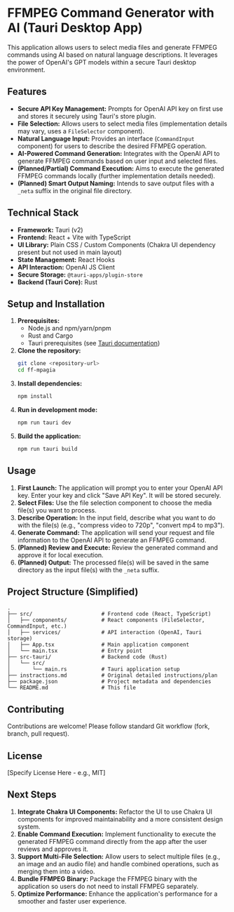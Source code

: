 # FFMPEG Command Generator with AI (Tauri Desktop App)

This application allows users to select media files and generate FFMPEG commands using AI based on natural language descriptions. It leverages the power of OpenAI's GPT models within a secure Tauri desktop environment.

## Features

*   **Secure API Key Management:** Prompts for OpenAI API key on first use and stores it securely using Tauri's store plugin.
*   **File Selection:** Allows users to select media files (implementation details may vary, uses a `FileSelector` component).
*   **Natural Language Input:** Provides an interface (`CommandInput` component) for users to describe the desired FFMPEG operation.
*   **AI-Powered Command Generation:** Integrates with the OpenAI API to generate FFMPEG commands based on user input and selected files.
*   **(Planned/Partial) Command Execution:** Aims to execute the generated FFMPEG commands locally (further implementation details needed).
*   **(Planned) Smart Output Naming:** Intends to save output files with a `_neta` suffix in the original file directory.

## Technical Stack

*   **Framework:** Tauri (v2)
*   **Frontend:** React + Vite with TypeScript
*   **UI Library:** Plain CSS / Custom Components (Chakra UI dependency present but not used in main layout)
*   **State Management:** React Hooks
*   **API Interaction:** OpenAI JS Client
*   **Secure Storage:** `@tauri-apps/plugin-store`
*   **Backend (Tauri Core):** Rust

## Setup and Installation

1.  **Prerequisites:**
    *   Node.js and npm/yarn/pnpm
    *   Rust and Cargo
    *   Tauri prerequisites (see [Tauri documentation](https://tauri.app/v1/guides/getting-started/prerequisites/))
2.  **Clone the repository:**
    ```bash
    git clone <repository-url>
    cd ff-mpagia
    ```
3.  **Install dependencies:**
    ```bash
    npm install
    ```
4.  **Run in development mode:**
    ```bash
    npm run tauri dev
    ```
5.  **Build the application:**
    ```bash
    npm run tauri build
    ```

## Usage

1.  **First Launch:** The application will prompt you to enter your OpenAI API key. Enter your key and click "Save API Key". It will be stored securely.
2.  **Select Files:** Use the file selection component to choose the media file(s) you want to process.
3.  **Describe Operation:** In the input field, describe what you want to do with the file(s) (e.g., "compress video to 720p", "convert mp4 to mp3").
4.  **Generate Command:** The application will send your request and file information to the OpenAI API to generate an FFMPEG command.
5.  **(Planned) Review and Execute:** Review the generated command and approve it for local execution.
6.  **(Planned) Output:** The processed file(s) will be saved in the same directory as the input file(s) with the `_neta` suffix.

## Project Structure (Simplified)

```
.
├── src/                      # Frontend code (React, TypeScript)
│   ├── components/           # React components (FileSelector, CommandInput, etc.)
│   ├── services/             # API interaction (OpenAI, Tauri storage)
│   ├── App.tsx               # Main application component
│   └── main.tsx              # Entry point
├── src-tauri/                # Backend code (Rust)
│   └── src/
│       └── main.rs           # Tauri application setup
├── instractions.md           # Original detailed instructions/plan
├── package.json              # Project metadata and dependencies
└── README.md                 # This file
```

## Contributing

Contributions are welcome! Please follow standard Git workflow (fork, branch, pull request).

## License

[Specify License Here - e.g., MIT]

## Next Steps

1. **Integrate Chakra UI Components:** Refactor the UI to use Chakra UI components for improved maintainability and a more consistent design system.
2. **Enable Command Execution:** Implement functionality to execute the generated FFMPEG command directly from the app after the user reviews and approves it.
3. **Support Multi-File Selection:** Allow users to select multiple files (e.g., an image and an audio file) and handle combined operations, such as merging them into a video.
4. **Bundle FFMPEG Binary:** Package the FFMPEG binary with the application so users do not need to install FFMPEG separately.
5. **Optimize Performance:** Enhance the application's performance for a smoother and faster user experience.
